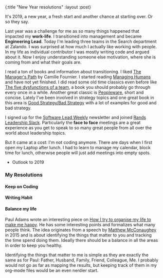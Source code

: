 {:title "New Year resolutions"
 :layout :post}
 
It's 2019, a new year, a fresh start and another chance at starting over. Or so
they say.

Last year was a challenge for me as so many things happened that impacted my
**work-life**. I transitioned into management and became **Engineering Lead**.
Today I'm leading three teams in the Search department at Zalando. I was
surprised at how much I actually like working with people. In my life as
individual contributor I was mostly writing code and argued about it. Now I
enjoy understanding someone else motivation, where she is coming from and what
their goals are.

I read a ton of books and information about transitioning. I liked
[The Manager's Path][2] by Camille Fournier. I started reading
[Managing Humans][3] and have not yet finished. I did read some old time
classics even before like [The five dysfunctions of a team][4], a book you
should probably go through every once in a while. Another great classic is
[Peopleware][5], short and concise. Lately I've been involved in strategy topics
and one great book in this area is [Good Strategy/Bad Strategy][6] with a lot of
examples for good and bad strategy.

I signed up for the [Software Lead Weekly][7] newsletter and joined
[Rands Leadership Slack][8]. Particularly the **face to face** meetings are a
great experience as you get to speak to so many great people from all over the
world about leadership topics.

But it came at a cost: I'm not coding anymore. There are days when I first open
my Laptop after lunch. I had to learn to manage my calendar, block time for
lunch, otherwise people will just add meetings into empty spots.

* Outlook to 2019

### My Resolutions

#### Keep on Coding

#### Writing Habit

#### Balance my life

Paul Adams wrote an interesting piece on
[How I try to organise my life to make me happy][0]. He has some interesting
points and formalizes what many people think. The idea originates from a speech
by [Matthew McConaughey][1] in 2015 and is about identifying the things that
matter to you and tracking the time spend doing them. Ideally there should be a
balance in all the areas in order to keep you healthy.

Identifying the things that matter to me is simple as they are exactly the same
as for Paul: Father, Husband, Family, Friend, Colleague, Me. I probably would
not go as far as mapping the results, but keeping track of them in my org-mode
files would be an even nerdier start.

[0]: https://medium.com/@padday/how-i-try-to-organise-my-life-to-make-me-happy-e521541d8691
[1]: https://youtu.be/BmCTQ_mkzHU
[2]: https://www.goodreads.com/book/show/33369254-the-manager-s-path
[3]: https://www.goodreads.com/book/show/1317946.Managing_Humans
[4]: https://www.goodreads.com/book/show/21343.The_Five_Dysfunctions_of_a_Team
[5]: https://www.goodreads.com/book/show/67825.Peopleware
[6]: https://www.goodreads.com/book/show/11721966-good-strategy-bad-strategy
[7]: https://softwareleadweekly.com/
[8]: https://rands-leadership.slack.com/
